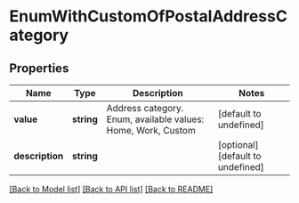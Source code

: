 # EnumWithCustomOfPostalAddressCategory

## Properties
Name | Type | Description | Notes
---- | ---- | ----------- | -----
**value** | **string** | Address category. Enum, available values: Home, Work, Custom | [default to undefined]
**description** | **string** |  | [optional] [default to undefined]


[[Back to Model list]](README.md#documentation-for-models) [[Back to API list]](README.md#documentation-for-api-endpoints) [[Back to README]](README.md)

